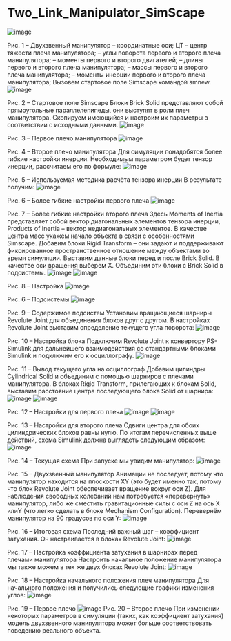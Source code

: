 # Two_Link_Manipulator_SimScape

![image](https://github.com/user-attachments/assets/3ca66b1e-6388-4142-a377-134cea78dbaa)

Рис. 1 – Двухзвенный манипулятор
 – координатные оси;
ЦТ – центр тяжести плеча манипулятора;
 – углы поворота первого и второго плеча манипулятора;
 – моменты первого и второго двигателей;
 – длины первого и второго плеча манипулятора;
 – массы первого и второго плеча манипулятора;
 – моменты инерции первого и второго плеча манипулятора;
Вызовем стартовое поле Simscape командой smnew.
![image](https://github.com/user-attachments/assets/e176b086-20a7-4384-9f4b-d3d1307ecff3)

Рис. 2 – Стартовое поле Simscape
Блоки Brick Solid представляют собой прямоугольные параллелепипеды, они выступят в роли плеч манипулятора. Скопируем имеющийся и настроим их параметры в соответствии с исходными данными.
![image](https://github.com/user-attachments/assets/4e4f19f9-6db0-4bc1-9341-485c04cc249e)

Рис. 3 – Первое плечо манипулятора
![image](https://github.com/user-attachments/assets/7e531917-cc64-44cf-8637-75018a243e4f)

Рис. 4 – Второе плечо манипулятора
Для симуляции понадобятся более гибкие настройки инерции. Необходимым параметром будет тензор инерции, рассчитаем его по формуле:
![image](https://github.com/user-attachments/assets/da8cd9b9-c6c9-478c-abe8-6d9013e8dc1e)

Рис. 5 – Используемая методика расчёта тензора инерции
В результате получим:
![image](https://github.com/user-attachments/assets/32fe9dfa-ef13-4c9d-8558-93e7f9879936)

Рис. 6 – Более гибкие настройки первого плеча
![image](https://github.com/user-attachments/assets/1d434b60-6a70-4f1e-ac23-715cd0c7b3d9)

Рис. 7 – Более гибкие настройки второго плеча
Здесь Moments of Inertia представляет собой вектор диагональных элементов тензора инерции, Products of Inertia – вектор недиагональных элементов.
В качестве центра масс укажем начало объекта в связи с особенностями Simscape.
Добавим блоки Rigid Transform – они задают и поддерживают фиксированное пространственное отношение между объектами во время симуляции. Выставим данные блоки перед и после Brick Solid. В качестве оси вращения выберем X. Объединим эти блоки с Brick Solid в подсистемы.
![image](https://github.com/user-attachments/assets/d589f531-1b41-468d-aeb7-fee4d2474983) ![image](https://github.com/user-attachments/assets/bd1f322b-117b-4e07-ae44-eee073782be0)


Рис. 8 – Настройка
![image](https://github.com/user-attachments/assets/e222f8e9-f84c-47e0-a715-76a6fc4b8a65)

Рис. 6 – Подсистемы
![image](https://github.com/user-attachments/assets/b1a2f4d2-7441-46bb-a0a4-2ad42504a70c)

Рис. 9 – Содержимое подсистем
Установим вращающиеся шарниры Revolute Joint для объединения блоков друг с другом. В настройках Revolute Joint выставим определение текущего угла поворота:
![image](https://github.com/user-attachments/assets/598ec5e7-4d4b-47a3-a458-0ec9f0ed06f1)

Рис. 10 – Настройка блока
Подключим Revolute Joint к конвертору PS-Simulink для дальнейшего взаимодействия со стандартными блоками Simulink и подключим его к осциллографу.
![image](https://github.com/user-attachments/assets/f9cd7415-486c-41b0-99ee-adae73e30691)

Рис. 11 – Вывод текущего угла на осциллограф
Добавим цилиндры Cylindrical Solid и объединим с помощью шарниров с плечами манипулятора. В блоках Rigid Transform, прилегающих к блокам Solid, выставим расстояние центра последующего блока Solid от шарнира:
 ![image](https://github.com/user-attachments/assets/bb87370f-8074-403c-a2ed-3b17fb5bb6ca) ![image](https://github.com/user-attachments/assets/35b4afc3-e539-444e-9145-814425182713)


Рис. 12 – Настройки для первого плеча
![image](https://github.com/user-attachments/assets/a1b07c2d-8c64-4527-b2c5-1d1881b2ac85) ![image](https://github.com/user-attachments/assets/03b82152-391c-49de-81a1-047f88f23cd9)

Рис. 13 – Настройки для второго плеча
Сдвиги центра для обоих цилиндрических блоков равны нулю.
По итогам перечисленных выше действий, схема Simulink должна выглядеть следующим образом:
![image](https://github.com/user-attachments/assets/9278e721-ae00-4bbf-b539-ba3a8927b550)

Рис. 14 – Текущая схема
При запуске мы увидим манипулятор:
![image](https://github.com/user-attachments/assets/3b910a16-11e9-474a-b8c4-35ceef5769cf)

Рис. 15 – Двухзвенный манипулятор
Анимации не последует, потому что манипулятор находится на плоскости XY (это будет именно так, потому что блок Revolute Joint обеспечивает вращение вокруг оси Z).
Для наблюдения свободных колебаний нам потребуется «перевернуть» манипулятор, либо же сместить гравитационные силы с оси Z на ось X илиY (что легко сделать в блоке Mechanism Configuration). Перевернём манипулятор на 90 градусов по оси Y:
![image](https://github.com/user-attachments/assets/f9581f25-fac3-48f3-ad5f-7656860aa960)

Рис. 16 – Итоговая схема
Последний важный шаг – коэффициент затухания. Он настраивается в блоках Revolute Joint:
![image](https://github.com/user-attachments/assets/023eb33e-afb6-49bf-b184-018b9b19355f)

Рис. 17 – Настройка коэффициента затухания в шарнирах перед плечами манипулятора
Настроить начальное положение манипулятора мы также можем в тех же двух блоках Revolute Joint:
![image](https://github.com/user-attachments/assets/c62f2e46-8deb-4fb4-a152-c71878ded135)

Рис. 18 – Настройка начального положения плеч манипулятора
Для начального положения  и  получились следующие графики изменения углов:
![image](https://github.com/user-attachments/assets/0c6260a1-925b-4088-ab5f-5647d377639f)

Рис. 19 – Первое плечо
![image](https://github.com/user-attachments/assets/6eef09d6-714f-4b8a-b956-46e1c5fc496f)
Рис. 20 – Второе плечо
При изменении некоторых параметров в симуляции (таких, как коэффициент затухания) модель двухзвенного манипулятора может больше соответствовать поведению реального объекта.
